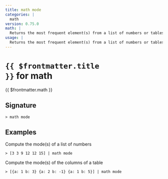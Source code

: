 ```yaml
---
title: math mode
categories: |
  math
version: 0.75.0
math: |
  Returns the most frequent element(s) from a list of numbers or tables
usage: |
  Returns the most frequent element(s) from a list of numbers or tables
---
```


# <code>{{ $frontmatter.title }}</code> for math

<div class='command-title'>{{ $frontmatter.math }}</div>

## Signature

```> math mode ```

## Examples

Compute the mode(s) of a list of numbers
```shell
> [3 3 9 12 12 15] | math mode
```

Compute the mode(s) of the columns of a table
```shell
> [{a: 1 b: 3} {a: 2 b: -1} {a: 1 b: 5}] | math mode
```
